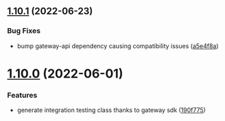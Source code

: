 ## [1.10.1](https://github.com/gravitee-io/gravitee-policy-maven-archetype/compare/1.10.0...1.10.1) (2022-06-23)


### Bug Fixes

* bump gateway-api dependency causing compatibility issues ([a5e4f8a](https://github.com/gravitee-io/gravitee-policy-maven-archetype/commit/a5e4f8ae63d878a60fc67eae586e2fc63fd5bf60))

# [1.10.0](https://github.com/gravitee-io/gravitee-policy-maven-archetype/compare/1.9.0...1.10.0) (2022-06-01)


### Features

* generate integration testing class thanks to gateway sdk ([190f775](https://github.com/gravitee-io/gravitee-policy-maven-archetype/commit/190f775e57fd05f0d1440343ce7ece9ae9d0d9dd))
